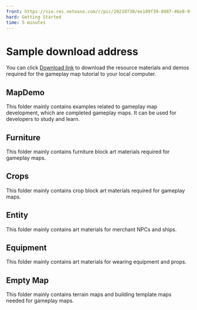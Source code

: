 ```yaml
--- 
front: https://nie.res.netease.com/r/pic/20210730/ee109f39-8987-46e0-9fe7-40ebb23060fa.png 
hard: Getting Started 
time: 5 minutes 
--- 
```

# Sample download address 

You can click [Download link](https://g79.gdl.netease.com/demopack.zip) to download the resource materials and demos required for the gameplay map tutorial to your local computer. 

## MapDemo 

This folder mainly contains examples related to gameplay map development, which are completed gameplay maps. It can be used for developers to study and learn. 

## Furniture 

This folder mainly contains furniture block art materials required for gameplay maps. 

## Crops 

This folder mainly contains crop block art materials required for gameplay maps. 

## Entity 

This folder mainly contains art materials for merchant NPCs and ships. 

## Equipment 

This folder mainly contains art materials for wearing equipment and props. 

## Empty Map 

This folder mainly contains terrain maps and building template maps needed for gameplay maps. 

